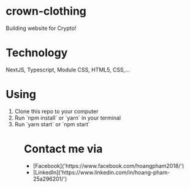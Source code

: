 # crown-clothing

Building website for Crypto!

# Technology

NextJS, Typescript, Module CSS, HTML5, CSS,...

# Using

<ol>
<li>
    Clone this repo to your computer
</li>
<li>
    Run `npm install` or `yarn` in your terminal
</li>
<li>
    Run `yarn start` or `npm start`
</li>
<ol>

# Contact me via

<ul>
<li>
[Facebook]('https://www.facebook.com/hoangpham2018/')
</li>
<li>
[LinkedIn]('https://www.linkedin.com/in/hoang-pham-25a296201/')
</li>
</ul>
